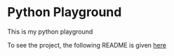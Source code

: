 # Python Playground

This is my python playground

To see the project, the following README is given [here](https://github.com/liu599/python-dpl-playground/tree/master/vision/A1-LaneLines/README.md)